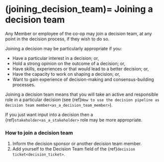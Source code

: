 (joining_decision_team)=
Joining a decision team
=======================

Any Member or employee of the co-op may join a decision team, at any point in the decision process, if they wish to do so.

Joining a decision may be particularly appropriate if you:

- Have a particular interest in a decision; or,
- Hold a strong opinion on the outcome of a decision; or,
- Have skills, experiences or  that would lead to a better decision; or,
- Have the capacity to work on shaping a decision; or,
- Want to gain experience of decision-making and consensus-building processes.

Joining a decision team means that you will take an active and responsible role in a particular decision (see {ref}`How to use the decision pipeline as decision team member<as_a_decision_team_member>`).

If you just want input into a decision then a {ref}`stakeholder<as_a_stakeholder>` role may be more appropriate. 

### How to join a decision team

1. Inform the decision sponsor or another decision team member.
2. Add yourself to the Decision Team field of the {ref}`decision ticket<decision_ticket>`.
